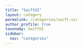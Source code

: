 ```yaml
---
title: "SwiftUI"
layout: category
permalink: /categories/swift-ui/
author_profile: true
taxonomy: SwiftUI
sidebar:
  nav: "categories"
---
```

